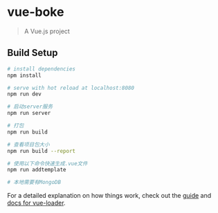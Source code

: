 # vue-boke

> A Vue.js project

## Build Setup

``` bash
# install dependencies
npm install

# serve with hot reload at localhost:8080 
npm run dev

# 启动server服务
npm run server

# 打包
npm run build

# 查看项目包大小
npm run build --report

# 使用以下命令快速生成.vue文件
npm run addtemplate

# 本地需要有MongoDB
```

For a detailed explanation on how things work, check out the [guide](http://vuejs-templates.github.io/webpack/) and [docs for vue-loader](http://vuejs.github.io/vue-loader).
